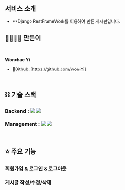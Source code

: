 
## 서비스 소개
- **Django RestFrameWork를 이용하여 만든 게시판입니다.

## 👨‍👨‍👧‍👦 만든이

<br>

**Wonchae Yi**

- 🐰Github: [https://github.com/won-Yi]
  
<br>

## ****⛓ 기술 스택****

### Backend : <img src="https://img.shields.io/badge/python 3.11.2-3776AB?style=for-the-badge&logo=python&logoColor=white"> <img src="https://img.shields.io/badge/django 4.1.7-092E20?style=for-the-badge&logo=django&logoColor=white"> 
### Management : <img src="https://img.shields.io/badge/github-181717?style=for-the-badge&logo=github&logoColor=white"> <img src="https://img.shields.io/badge/git-F05032?style=for-the-badge&logo=git&logoColor=white">

<br>

## ⭐️ 주요 기능
### 회원가입 & 로그인 & 로그아웃

###  게시글 작성/수정/삭제





